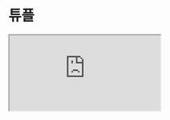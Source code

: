 # 튜플

<iframe
  loading="lazy"
  className="youtube"
  src="https://www.youtube.com/embed/iIUhChzGajA"
  title="YouTube video player"
  allow="accelerometer; autoplay; clipboard-write; encrypted-media; gyroscope; picture-in-picture"
/>

튜플이란 리스트와 같지만 안에 있는 값을 바꿀 수 없는 데이터의 형태를 뜻합니다.

리스트에서는 인덱싱을 사용하여 새로운 값으로 바꿀 수 있지만 튜플에서는 못합니다.

그래서 파이썬 프로그램을 짜는데 절대로 사용자가 수정하면 안 되는 데이터들(예: 점수, 시험 성적, ...)을 튜플 안에 저장할 수 있습니다.

튜플에서는 대괄호`[]` 대신 소괄호`()`를 사용합니다. CODE1에서 확인하겠습니다.

CODE2와 같이 강제로 바꾸려 한다면 에러가 출력됩니다.

CODE3와 같이 파이썬에서 신기하게도 `()` 없이도 튜플이라고 인식할 수 있는 기능이 있습니다.

<iframe
  loading="lazy"
  title="Python IDLE Trinket"
  src="https://trinket.io/embed/python3/069924886e"
  height="400"
/>

## 튜플 풀기

CODE1과 같이 튜플을 만들고 상자같이 풀 수 있습니다.

<iframe
  loading="lazy"
  title="Python IDLE Trinket"
  src="https://trinket.io/embed/python3/8c81ff1498"
  height="400"
/>

## 튜플 길이 지정하기

파이썬에서는 튜플의 길이를 미리 지정하여 나중에 소수로 값을 더하는 행위를 막을 수 있습니다.

마지막에 ','를 넣어 다시는 값을 원하지 않는다고 파이썬에게 알려주는 것이 가능합니다.

```py
a = 1, 2, b = 3,
```

<iframe
  loading="lazy"
  title="Python IDLE Trinket"
  src="https://trinket.io/embed/python3/0cc2f9e56d"
  height="400"
/>

## `zip()`

zip이란 우리가 지퍼를 올려서 닫는 것을 뜻합니다.

파이썬에서 튜플을 지퍼처럼 서로 묶을 수 있습니다.

`zipped`를 사용했지만 실제로 튜플을 보기 위하여 `tuple()` 함수를 사용해야 합니다.

<iframe
  loading="lazy"
  title="Python IDLE Trinket"
  src="https://trinket.io/embed/python3/8fd2dc081e"
  height="400"
/>
